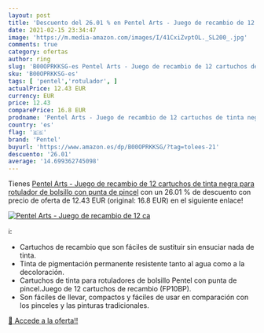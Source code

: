```yaml
---
layout: post
title: 'Descuento del 26.01 % en Pentel Arts - Juego de recambio de 12 ca'
date: 2021-02-15 23:34:47
image: 'https://m.media-amazon.com/images/I/41CxiZvptOL._SL200_.jpg'
comments: true
category: ofertas
author: ring
slug: 'B00OPRKKSG-es Pentel Arts - Juego de recambio de 12 cartuchos de tinta...'
sku: 'B00OPRKKSG-es'
tags: [ 'pentel','rotulador', ]
actualPrice: 12.43 EUR
currency: EUR
price: 12.43
comparePrice: 16.8 EUR
prodname: 'Pentel Arts - Juego de recambio de 12 cartuchos de tinta negra para rotulador de bolsillo con punta de pincel'
country: 'es'
flag: '🇪🇸'
brand: 'Pentel'
buyurl: 'https://www.amazon.es/dp/B00OPRKKSG/?tag=tolees-21'
descuento: '26.01'
average: '14.699362745098'
---
```


Tienes [Pentel Arts - Juego de recambio de 12 cartuchos de tinta negra para rotulador de bolsillo con punta de pincel](https://www.amazon.es/dp/B00OPRKKSG/?tag=tolees-21) con un 26.01 % de descuento con precio de oferta de 12.43 EUR (original: 16.8 EUR) en el siguiente enlace!

[![Pentel Arts - Juego de recambio de 12 ca](https://m.media-amazon.com/images/I/41CxiZvptOL._SL200_.jpg)](https://www.amazon.es/dp/B00OPRKKSG/?tag=tolees-21)

ℹ️:

- Cartuchos de recambio que son fáciles de sustituir sin ensuciar nada de tinta.
- Tinta de pigmentación permanente resistente tanto al agua como a la decoloración.
- Cartuchos de tinta para rotuladores de bolsillo Pentel con punta de pincel.Juego de 12 cartuchos de recambio (FP10BP).
- Son fáciles de llevar, compactos y fáciles de usar en comparación con los pinceles y las pinturas tradicionales.

[🛒 Accede a la oferta!!](https://www.amazon.es/dp/B00OPRKKSG/?tag=tolees-21)
